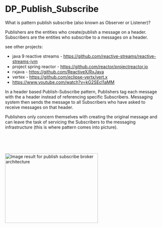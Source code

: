 # DP_Publish_Subscribe
What is pattern publish subscribe (also known as Observer or Listener)?

Publishers  are the entities who create/publish a message on a header. 
Subscribers are the entities who subscribe  to a messages on a header.

see other projects:
- java 9 reactive streams - https://github.com/reactive-streams/reactive-streams-jvm
- project spring reactor - https://github.com/reactor/projectreactor.io
- rxjava - https://github.com/ReactiveX/RxJava
- vertex - https://github.com/eclipse-vertx/vert.x
- https://www.youtube.com/watch?v=kG2SEcl1aMM

In a header based Publish-Subscribe pattern, Publishers tag each message with the a header instead of referencing specific Subscribers. 
Messaging system then sends the message to all Subscribers who have asked to receive messages on that header.

Publishers only concern themselves with creating the original message and can leave the task of servicing the Subscribers to the messaging infrastructure (this is where pattern comes into picture).

<img class="irc_mi" src="https://image.slidesharecdn.com/broker2-100713053847-phpapp02/95/towards-improved-data-dissemination-of-publishsubscribe-systems-6-728.jpg?cb=1278999567" alt="Image result for publish subscribe broker architecture" onload="typeof google==='object'&amp;&amp;google.aft&amp;&amp;google.aft(this)" width="304" height="228" style="margin-top: 63px;">

